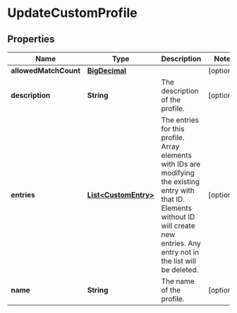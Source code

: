 # UpdateCustomProfile

## Properties
Name | Type | Description | Notes
------------ | ------------- | ------------- | -------------
**allowedMatchCount** | [**BigDecimal**](BigDecimal.md) |  |  [optional]
**description** | **String** | The description of the profile. |  [optional]
**entries** | [**List&lt;CustomEntry&gt;**](CustomEntry.md) | The entries for this profile. Array elements with IDs are modifying the existing entry with that ID. Elements without ID will create new entries. Any entry not in the list will be deleted. |  [optional]
**name** | **String** | The name of the profile. |  [optional]
